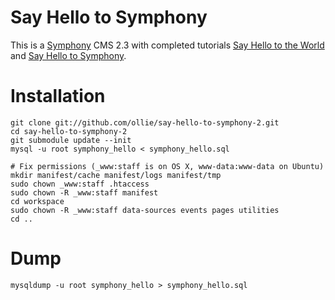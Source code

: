# Say Hello to Symphony

This is a [Symphony](http://getsymphony.com/) CMS 2.3 with completed tutorials [Say Hello to the World](http://getsymphony.com/learn/tutorials/view/say-hello-to-the-world/) and [Say Hello to Symphony](http://getsymphony.com/learn/tutorials/view/say-hello-to-symphony/).

# Installation

	git clone git://github.com/ollie/say-hello-to-symphony-2.git
	cd say-hello-to-symphony-2
	git submodule update --init
	mysql -u root symphony_hello < symphony_hello.sql

	# Fix permissions (_www:staff is on OS X, www-data:www-data on Ubuntu)
	mkdir manifest/cache manifest/logs manifest/tmp
	sudo chown _www:staff .htaccess
	sudo chown -R _www:staff manifest
	cd workspace
	sudo chown -R _www:staff data-sources events pages utilities
	cd ..

# Dump

	mysqldump -u root symphony_hello > symphony_hello.sql